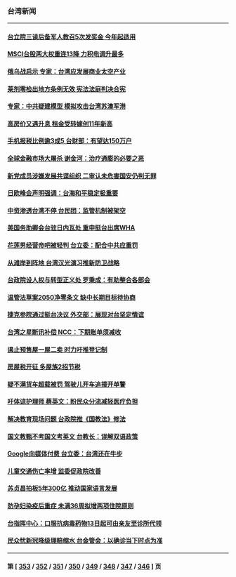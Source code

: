 ### 台湾新闻
---
#### [台立院三读后备军人教召5次发奖金 今年起适用](../../pages/ncid1349361/n13735715.md) 
#### [MSCI台股两大权重连13降 力积电调升最多](../../pages/ncid1349361/n13735689.md) 
#### [俄乌战启示 专家：台湾应发展商业太空产业](../../pages/ncid1349361/n13735827.md) 
#### [莱剂零检出地方条例无效 宪法法庭判决合宪](../../pages/ncid1349361/n13735838.md) 
#### [专家：中共疑建模型 模拟攻击台湾苏澳军港](../../pages/ncid1349361/n13735356.md) 
#### [高房价又遇升息 租金受转嫁创11年新高](../../pages/ncid1349361/n13735687.md) 
#### [手机报税比例逾3成5 台财部：有望达150万户](../../pages/ncid1349361/n13735684.md) 
#### [全球金融市场大屠杀 谢金河：治疗通膨的必要之恶](../../pages/ncid1349361/n13735685.md) 
#### [新党成员涉嫌发展共谍组织 二审认未危害国安仍判无罪](../../pages/ncid1349361/n13735678.md) 
#### [日欧峰会声明强调：台海和平稳定极重要](../../pages/ncid1349361/n13735281.md) 
#### [中资渗透台湾不停 台民团：监管机制被架空](../../pages/ncid1349361/n13734406.md) 
#### [美国务助卿会台驻日内瓦处 重申挺台出席WHA](../../pages/ncid1349361/n13735034.md) 
#### [花莲男经营帝吧被轻判 台立委：配合中共应重罚](../../pages/ncid1349361/n13734678.md) 
#### [从滩岸到阵地 台湾汉光演习推新防卫战略](../../pages/ncid1349361/n13734395.md) 
#### [台政院设人权与转型正义处 罗秉成：有助整合各部会](../../pages/ncid1349361/n13734681.md) 
#### [温管法草案2050净零条文 缺中长期目标待协商](../../pages/ncid1349361/n13734650.md) 
#### [捷克参院通过挺台决议 外交部：展现对台坚定情谊](../../pages/ncid1349361/n13734651.md) 
#### [台湾之星断讯补偿 NCC：下期账单须减收](../../pages/ncid1349361/n13734679.md) 
#### [遏止预售屋一屋二卖 时力吁推登记制](../../pages/ncid1349361/n13734661.md) 
#### [房屋税开征 多屋族2招节税](../../pages/ncid1349361/n13734663.md) 
#### [疑不满货车超载被罚 驾驶儿开车追撞开单警](../../pages/ncid1349361/n13734657.md) 
#### [吁体谅护理师 蔡英文：盼民众分流减轻医疗负担](../../pages/ncid1349361/n13734633.md) 
#### [解决教育现场问题 台政院推《国教法》修法](../../pages/ncid1349361/n13734577.md) 
#### [国文教甄不考国文考英文 台教长：误解双语政策](../../pages/ncid1349361/n13734572.md) 
#### [Google向媒体付费 台立委：台湾还在牛步](../../pages/ncid1349361/n13734571.md) 
#### [儿童交通伤亡率增 监委促政院改善](../../pages/ncid1349361/n13734584.md) 
#### [苏贞昌拍板5年300亿 推动国家语言发展](../../pages/ncid1349361/n13734585.md) 
#### [防孕妇染疫后重症 未满36周拟增两项住院原则](../../pages/ncid1349361/n13734369.md) 
#### [台指挥中心：口服抗病毒药物13日起可由亲友至诊所代领](../../pages/ncid1349361/n13734367.md) 
#### [民众忧新冠降级理赔缩水 台金管会：以确诊当下时点为准](../../pages/ncid1349361/n13734379.md) 

---
#### 第 [ [353](./353.md) / [352](./352.md) / [351](./351.md) / [350](./350.md) / [349](./349.md) / [348](./348.md) / [347](./347.md) / [346](./346.md) ] 页
